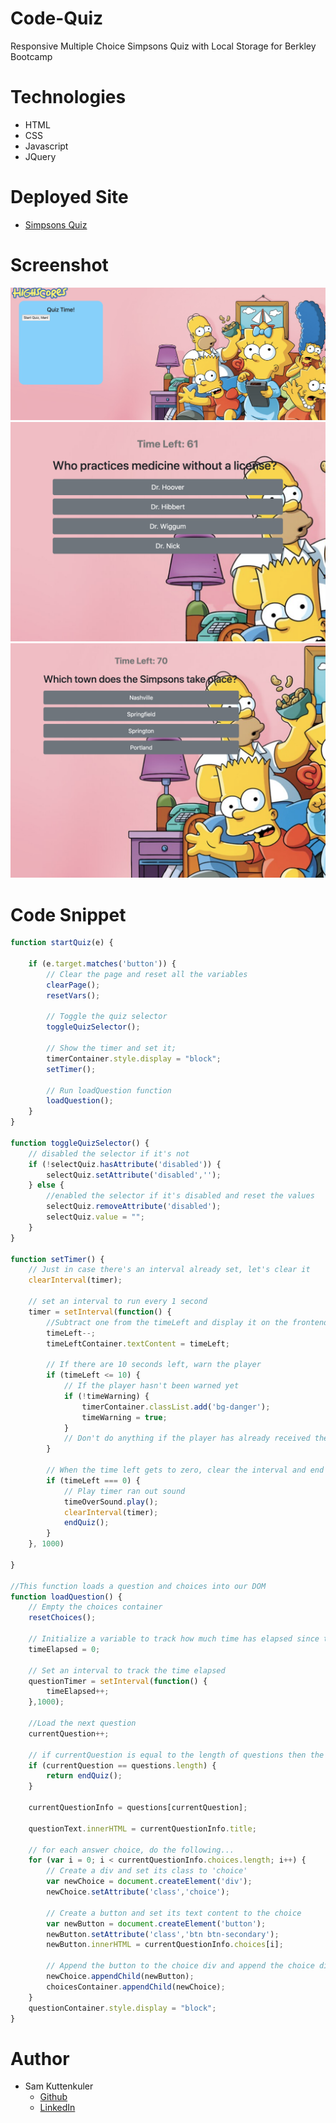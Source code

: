 # Code-Quiz
Responsive Multiple Choice Simpsons Quiz with Local Storage for Berkley Bootcamp

# Technologies
* HTML
* CSS
* Javascript
* JQuery

# Deployed Site
* [Simpsons Quiz](https://skuttenkuler.github.io/Code-Quiz/)

# Screenshot
![Alt text](./assets/img/screen.png?raw=true "Optional Title")
![Alt text](./assets/img/screen1.png?raw=true "Optional Title")
![Alt text](./assets/img/screen2.png?raw=true "Optional Title")
# Code Snippet
```javascript
function startQuiz(e) {

    if (e.target.matches('button')) {
        // Clear the page and reset all the variables
        clearPage();
        resetVars();

        // Toggle the quiz selector
        toggleQuizSelector();

        // Show the timer and set it;
        timerContainer.style.display = "block";
        setTimer();

        // Run loadQuestion function
        loadQuestion();
    }
}

function toggleQuizSelector() {
    // disabled the selector if it's not
    if (!selectQuiz.hasAttribute('disabled')) {
        selectQuiz.setAttribute('disabled','');
    } else {
        //enabled the selector if it's disabled and reset the values
        selectQuiz.removeAttribute('disabled');
        selectQuiz.value = "";
    }
}

function setTimer() {
    // Just in case there's an interval already set, let's clear it
    clearInterval(timer);

    // set an interval to run every 1 second
    timer = setInterval(function() {
        //Subtract one from the timeLeft and display it on the frontend
        timeLeft--;
        timeLeftContainer.textContent = timeLeft;
            
        // If there are 10 seconds left, warn the player
        if (timeLeft <= 10) {
            // If the player hasn't been warned yet
            if (!timeWarning) {
                timerContainer.classList.add('bg-danger');
                timeWarning = true;
            }
            // Don't do anything if the player has already received the warning
        }

        // When the time left gets to zero, clear the interval and end the quiz
        if (timeLeft === 0) {
            // Play timer ran out sound
            timeOverSound.play();
            clearInterval(timer);
            endQuiz();
        }
    }, 1000)
    
}

//This function loads a question and choices into our DOM
function loadQuestion() {
    // Empty the choices container
    resetChoices();

    // Initialize a variable to track how much time has elapsed since the user got the question
    timeElapsed = 0;

    // Set an interval to track the time elapsed
    questionTimer = setInterval(function() {
        timeElapsed++;
    },1000);

    //Load the next question
    currentQuestion++;

    // if currentQuestion is equal to the length of questions then the quiz is over
    if (currentQuestion == questions.length) {
        return endQuiz();
    }

    currentQuestionInfo = questions[currentQuestion];

    questionText.innerHTML = currentQuestionInfo.title;

    // for each answer choice, do the following...
    for (var i = 0; i < currentQuestionInfo.choices.length; i++) {
        // Create a div and set its class to 'choice'
        var newChoice = document.createElement('div');
        newChoice.setAttribute('class','choice');
        
        // Create a button and set its text content to the choice
        var newButton = document.createElement('button');
        newButton.setAttribute('class','btn btn-secondary');
        newButton.innerHTML = currentQuestionInfo.choices[i];

        // Append the button to the choice div and append the choice div to the choicesContainer
        newChoice.appendChild(newButton);
        choicesContainer.appendChild(newChoice);
    }
    questionContainer.style.display = "block";
}
```
# Author
- Sam Kuttenkuler
    - [Github](https://www.github.com/skuttenkuler)
    - [LinkedIn](https://www.linkedin.com/in/skdev91)